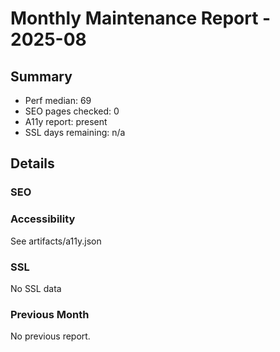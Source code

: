 # Monthly Maintenance Report - 2025-08

## Summary
- Perf median: 69
- SEO pages checked: 0
- A11y report: present
- SSL days remaining: n/a

## Details
### SEO

### Accessibility
See artifacts/a11y.json

### SSL
No SSL data

### Previous Month
No previous report.